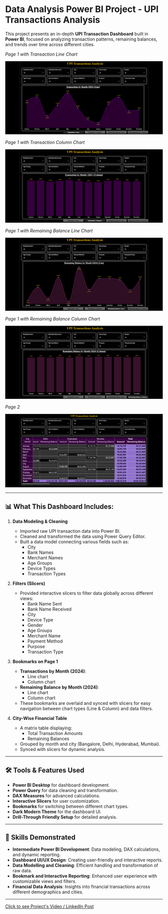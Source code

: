 # Data Analysis Power BI Project - UPI Transactions Analysis

This project presents an in-depth **UPI Transaction Dashboard** built in **Power BI**, focused on analyzing transaction patterns, remaining balances, and trends over time across different cities.

*Page 1 with Transaction Line Chart*

![Page_1_transaction_line](Page_1_transaction_line.png)

*Page 1 with Transaction Column Chart*

![Page_1_transaction_column](Page_1_transaction_column.png)

*Page 1 with Remaining Balance Line Chart*

![Page_1_remaining_balance_line](Page_1_remaining_balance_line.png)

*Page 1 with Remaining Balance Column Chart*

![Page_1_remaining_balance_column](Page_1_remaining_balance_column.png)

*Page 2*

![Page_2.](Page_2.png)

---

## 📊 What This Dashboard Includes:
1. **Data Modeling & Cleaning**
   - Imported raw UPI transaction data into Power BI.
   - Cleaned and transformed the data using Power Query Editor.
   - Built a data model connecting various fields such as:
     - City
     - Bank Names
     - Merchant Names
     - Age Groups
     - Device Types
     - Transaction Types

2. **Filters (Slicers)**
   - Provided interactive slicers to filter data globally across different views:
     - Bank Name Sent
     - Bank Name Received
     - City
     - Device Type
     - Gender
     - Age Groups
     - Merchant Name
     - Payment Method
     - Purpose
     - Transaction Type

3. **Bookmarks on Page 1**
   - **Transactions by Month (2024)**:
     - Line chart
     - Column chart
   - **Remaining Balance by Month (2024)**:
     - Line chart
     - Column chart
   - These bookmarks are overlaid and synced with slicers for easy navigation between chart types (Line & Column) and data filters.

4. **City-Wise Financial Table**
   - A matrix table displaying:
     - Total Transaction Amounts
     - Remaining Balances
   - Grouped by month and city (Bangalore, Delhi, Hyderabad, Mumbai).
   - Synced with slicers for dynamic analysis.

---

## 🛠 Tools & Features Used
- **Power BI Desktop** for dashboard development.
- **Power Query** for data cleaning and transformation.
- **DAX Measures** for advanced calculations.
- **Interactive Slicers** for user customization.
- **Bookmarks** for switching between different chart types.
- **Dark Modern Theme** for the dashboard UI.
- **Drill-Through Friendly Setup** for detailed analysis.

---

## 💼 Skills Demonstrated
- **Intermediate Power BI Development**: Data modeling, DAX calculations, and dynamic reporting.
- **Dashboard UI/UX Design**: Creating user-friendly and interactive reports.
- **Data Modelling and Cleaning**: Efficient handling and transformation of raw data.
- **Bookmark and Interactive Reporting**: Enhanced user experience with customizable views and filters.
- **Financial Data Analysis**: Insights into financial transactions across different demographics and cities.

---

[Click to see Project's Video / LinkedIn Post](https://www.linkedin.com/posts/zodrick-john-1689a8256_data-analysis-dataanlaysis-activity-7322226536940453888-mlZ5?utm_source=share&utm_medium=member_desktop&rcm=ACoAAD8mrOABsUmTOAKWlhdQdbjigs27IxTaqzA)
